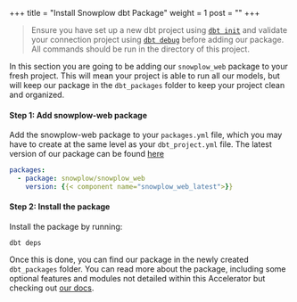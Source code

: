 +++
title = "Install Snowplow dbt Package"
weight = 1
post = ""
+++

> Ensure you have set up a new dbt project using [`dbt init`](https://docs.getdbt.com/reference/commands/init) and validate your connection project using [`dbt debug`](https://docs.getdbt.com/reference/commands/debug) before adding our package. All commands should be run in the directory of this project.

In this section you are going to be adding our `snowplow_web` package to your fresh project. This will mean your project is able to run all our models, but will keep our package in the `dbt_packages` folder to keep your project clean and organized.

#### **Step 1:** Add snowplow-web package
Add the snowplow-web package to your `packages.yml` file, which you may have to create at the same level as your `dbt_project.yml` file. The latest version of our package can be found [here](https://hub.getdbt.com/snowplow/snowplow_web/latest/)

```yml
packages:
  - package: snowplow/snowplow_web
    version: {{< component name="snowplow_web_latest">}}
```

#### **Step 2:** Install the package
Install the package by running:

```
dbt deps
```

Once this is done, you can find our package in the newly created `dbt_packages` folder. You can read more about the package, including some optional features and modules not detailed within this Accelerator but checking out [our docs](https://docs.snowplow.io/docs/modeling-your-data/modeling-your-data-with-dbt/dbt-models/dbt-web-data-model/).
